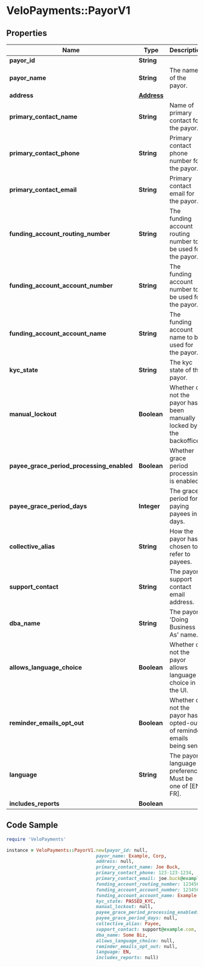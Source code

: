 # VeloPayments::PayorV1

## Properties

Name | Type | Description | Notes
------------ | ------------- | ------------- | -------------
**payor_id** | **String** |  | [optional] 
**payor_name** | **String** | The name of the payor. | 
**address** | [**Address**](Address.md) |  | [optional] 
**primary_contact_name** | **String** | Name of primary contact for the payor. | [optional] 
**primary_contact_phone** | **String** | Primary contact phone number for the payor. | [optional] 
**primary_contact_email** | **String** | Primary contact email for the payor. | [optional] 
**funding_account_routing_number** | **String** | The funding account routing number to be used for the payor. | [optional] 
**funding_account_account_number** | **String** | The funding account number to be used for the payor. | [optional] 
**funding_account_account_name** | **String** | The funding account name to be used for the payor. | [optional] 
**kyc_state** | **String** | The kyc state of the payor. | [optional] 
**manual_lockout** | **Boolean** | Whether or not the payor has been manually locked by the backoffice. | [optional] 
**payee_grace_period_processing_enabled** | **Boolean** | Whether grace period processing is enabled. | [optional] 
**payee_grace_period_days** | **Integer** | The grace period for paying payees in days. | [optional] 
**collective_alias** | **String** | How the payor has chosen to refer to payees. | [optional] 
**support_contact** | **String** | The payor’s support contact email address. | [optional] 
**dba_name** | **String** | The payor’s &#39;Doing Business As&#39; name. | [optional] 
**allows_language_choice** | **Boolean** | Whether or not the payor allows language choice in the UI. | [optional] 
**reminder_emails_opt_out** | **Boolean** | Whether or not the payor has opted-out of reminder emails being sent. | [optional] 
**language** | **String** | The payor’s language preference. Must be one of [EN, FR]. | [optional] 
**includes_reports** | **Boolean** |  | [optional] 

## Code Sample

```ruby
require 'VeloPayments'

instance = VeloPayments::PayorV1.new(payor_id: null,
                                 payor_name: Example, Corp,
                                 address: null,
                                 primary_contact_name: Joe Buck,
                                 primary_contact_phone: 123-123-1234,
                                 primary_contact_email: joe.buck@example.com,
                                 funding_account_routing_number: 123456789,
                                 funding_account_account_number: 1234567890123,
                                 funding_account_account_name: Example Corp BOA,
                                 kyc_state: PASSED_KYC,
                                 manual_lockout: null,
                                 payee_grace_period_processing_enabled: null,
                                 payee_grace_period_days: null,
                                 collective_alias: Payee,
                                 support_contact: support@example.com,
                                 dba_name: Some Biz,
                                 allows_language_choice: null,
                                 reminder_emails_opt_out: null,
                                 language: EN,
                                 includes_reports: null)
```


